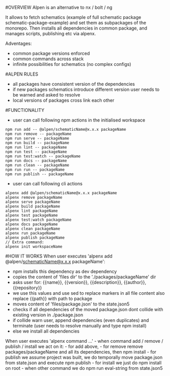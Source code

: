#OVERVIEW
Alpen is an alternative to nx / bolt / ng

It allows to fetch schematics (example of full schematic package schematic-package-example) and
set them as subpackages of the monorepo. Then installs all dependencies in common package, 
and manages scripts, publishing etc via alpenx.

Adventages:
   - common package versions enforced
   - common commands across stack
   - infinite possibilities for schematics (no complex configs)

#ALPEN RULES
   - all packages have consistent version of the dependencies
   - if new packages schematics introduce different version user needs to be warned and asked to resolve
   - local versions of packages cross link each other
   
#FUNCTIONALITY
   - user can call following npm actions in the initialised workspace
    
    npm run add -- @alpen/schematicName@x.x.x packageName
    npm run remove -- packageName
    npm run serve -- packageName
    npm run build -- packageName
    npm run lint -- packageName
    npm run test -- packageName
    npm run test:watch -- packageName
    npm run docs -- packageName
    npm run clean -- packageName
    npm run run -- packageName
    npm run publish -- packageName
    
   - user can call following cli actions
    
    alpenx add @alpen/schematicName@x.x.x packageName
    alpenx remove packageName
    alpenx serve packageName
    alpenx build packageName
    alpenx lint packageName
    alpenx test packageName
    alpenx test:watch packageName
    alpenx docs packageName
    alpenx clean packageName
    alpenx run packageName
    alpenx publish packageName
    // Extra command:
    alpenx init workspaceName

#HOW IT WORKS
When user executes 'alpenx add @alpen/schematicName@x.x.x packageName':
   - npm installs this dependency as dev dependency
   - copies the content of 'files dir' to the './packages/packageName' dir
   - asks user for: {{name}}, {{version}}, {{description}}, {{author}}, {{repository}}
   - we use this values and use sed to replace markers in all file content also replace {{path}} with path to package
   - moves content of 'files/package.json' to the state.json5
   - checks if all dependencies of the moved package.json dont collide with existing version in ./package.json
   - if collide warn user, append dependencies (even duplicates) and terminate (user needs to resolve manually and type npm install)
   - else we install all dependencies
   
When user executes 'alpenx command ...'
    - when command add / remove / publish / install we act on it:
       - for add above,
       - for remove remove packages/packageName and all its dependencies, then npm install
       - for publish we assume project was built, we do temporally move package.json from state.json and execute npm publish
       - for install we just do npm install on root
    - when other command we do npm run eval-string from state.json5
